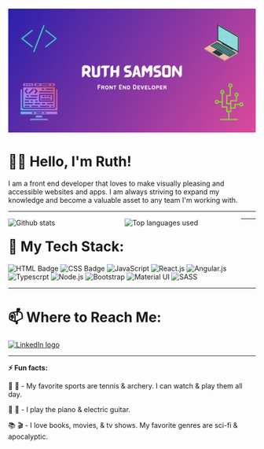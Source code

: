 
![Github Banner](./images/github_banner.png)

# 👋🏽 Hello, I'm Ruth!

I am a front end developer that loves to make visually pleasing and accessible websites and apps. I am always striving to expand my knowledge and become a valuable asset to any team I'm working with. 

---

<img align="left" width="47%" src="https://github-readme-stats.vercel.app/api?username=ruthsamson&theme=tokyonight&show_icons=true" alt="Github stats">
<img align="left" width="47%"src="https://github-readme-stats.vercel.app/api/top-langs/?username=ruthsamson&layout=compact" alt="Top languages used">

---

# 🔨  My Tech Stack: 

![HTML Badge](https://img.shields.io/badge/HTML5-E34F26?style=for-the-badge&logo=html5&logoColor=white)
![CSS Badge](https://img.shields.io/badge/CSS3-1572B6?style=for-the-badge&logo=css3&logoColor=white)
![JavaScript](https://img.shields.io/badge/JavaScript-F7DF1E?style=for-the-badge&logo=javascript&logoColor=black)
![React.js](https://img.shields.io/badge/React-20232A?style=for-the-badge&logo=react&logoColor=61DAFB)
![Angular.js](https://img.shields.io/badge/AngularJS-E23237?style=for-the-badge&logo=angularjs&logoColor=white)
![Typescrpt](https://img.shields.io/badge/TypeScript-007ACC?style=for-the-badge&logo=typescript&logoColor=white)
![Node.js](https://img.shields.io/badge/Node.js-43853D?style=for-the-badge&logo=node.js&logoColor=white)
![Bootstrap](https://img.shields.io/badge/Bootstrap-563D7C?style=for-the-badge&logo=bootstrap&logoColor=white)
![Material UI](https://img.shields.io/badge/Material--UI-0081CB?style=for-the-badge&logo=material-ui&logoColor=white)
![SASS](https://img.shields.io/badge/Sass-CC6699?style=for-the-badge&logo=sass&logoColor=white)

---
 
# 📫 Where to Reach Me: 

<a href='https://www.linkedin.com/in/ruthsamson'>
    <img src="https://img.shields.io/badge/LinkedIn-0077B5?style=for-the-badge&logo=linkedin&logoColor=white" alt="LinkedIn logo">
</a>

---

**⚡ Fun facts:** 

🎾 🏹 - My favorite sports are tennis & archery. I can watch & play them all day. 
 
🎹 🎸 - I play the piano & electric guitar.

📚 🎬 - I love books, movies, & tv shows. My favorite genres are sci-fi & apocalyptic.   

